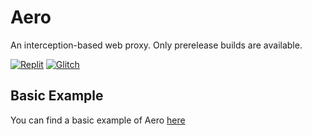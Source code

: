 # Aero
An interception-based web proxy. Only prerelease builds are available.

[![Replit](https://raw.githubusercontent.com/FogNetwork/Tsunami/main/deploy/replit2.svg)](https://repl.it/github/liutristan/aero)
[![Glitch](https://raw.githubusercontent.com/FogNetwork/Tsunami/main/deploy/glitch2.svg)](https://glitch.com/edit/#!/import/github/liutristan/aero)

## Basic Example
You can find a basic example of Aero [here](https://github.com/titaniumnetwork-dev/aero/tree/master/examples/basic)
